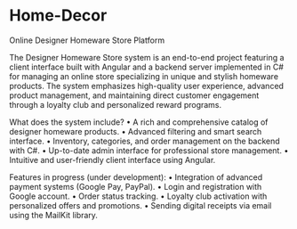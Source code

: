 # Home-Decor
Online Designer Homeware Store Platform

The Designer Homeware Store system is an end-to-end project featuring a client interface built with Angular and a backend server implemented in C# for managing an online store specializing in unique and stylish homeware products. The system emphasizes high-quality user experience, advanced product management, and maintaining direct customer engagement through a loyalty club and personalized reward programs.

What does the system include?
•	A rich and comprehensive catalog of designer homeware products.
•	Advanced filtering and smart search interface.
•	Inventory, categories, and order management on the backend with C#.
•	Up-to-date admin interface for professional store management.
•	Intuitive and user-friendly client interface using Angular.

Features in progress (under development):
•	Integration of advanced payment systems (Google Pay, PayPal).
•	Login and registration with Google account.
•	Order status tracking.
•	Loyalty club activation with personalized offers and promotions.
•	Sending digital receipts via email using the MailKit library.
 

